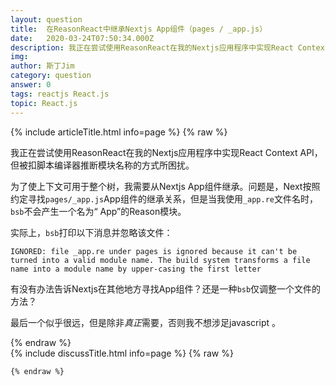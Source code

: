 ```yaml
---
layout: question
title:  在ReasonReact中继承Nextjs App组件（pages / _app.js）
date:   2020-03-24T07:50:34.000Z
description: 我正在尝试使用ReasonReact在我的Nextjs应用程序中实现React Context API，但被扣脚本编译器推断模块名称的方式所困扰。为了...
img: 
author: 斯丁Jim
category: question
answer: 0
tags: reactjs React.js
topic: React.js
---
```

<div class="article-root">
  <div class="article">
    {% include articleTitle.html info=page %}
    {% raw %}
    <div class="article-content"><p><font style="vertical-align: inherit;"><font style="vertical-align: inherit;">我正在尝试使用ReasonReact在我的Nextjs应用程序中实现React Context API，但被扣脚本编译器推断模块名称的方式所困扰。</font></font></p>

<p><font style="vertical-align: inherit;"><font style="vertical-align: inherit;">为了使上下文可用于整个树，我需要从Nextjs App组件继承。</font><font style="vertical-align: inherit;">问题是，Next按照约定寻找</font></font><code>pages/_app.js</code><font style="vertical-align: inherit;"><font style="vertical-align: inherit;">App组件的继承关系，但是当我使用</font></font><code>_app.re</code><font style="vertical-align: inherit;"><font style="vertical-align: inherit;">文件名时，</font></font><code>bsb</code><font style="vertical-align: inherit;"><font style="vertical-align: inherit;">不会产生一个名为“ App”的Reason模块。</font></font></p>

<p><font style="vertical-align: inherit;"><font style="vertical-align: inherit;">实际上，</font></font><code>bsb</code><font style="vertical-align: inherit;"><font style="vertical-align: inherit;">打印以下消息并忽略该文件：</font></font></p>

<p><code>IGNORED: file _app.re under pages is ignored because it can't be turned into a valid module name. The build system transforms a file name into a module name by upper-casing the first letter</code></p>

<p><font style="vertical-align: inherit;"><font style="vertical-align: inherit;">有没有办法告诉Nextjs在其他地方寻找App组件？</font><font style="vertical-align: inherit;">还是一种</font></font><code>bsb</code><font style="vertical-align: inherit;"><font style="vertical-align: inherit;">仅</font><font style="vertical-align: inherit;">调整</font><font style="vertical-align: inherit;">一个文件的方法？</font></font></p>

<p><font style="vertical-align: inherit;"><font style="vertical-align: inherit;">最后一个似乎很远，但是除非</font></font><em><font style="vertical-align: inherit;"><font style="vertical-align: inherit;">真正</font></font></em><font style="vertical-align: inherit;"><font style="vertical-align: inherit;">需要，</font><font style="vertical-align: inherit;">否则我不想涉足javascript </font><font style="vertical-align: inherit;">。</font></font></p></div>
    {% endraw %}
  </div>

  <div class="discuss-wrapper">
    {% include discussTitle.html info=page %}
    {% raw %}
    
    {% endraw %}
  </div>
<div>
